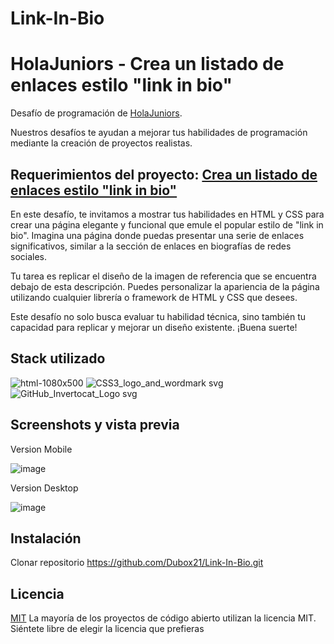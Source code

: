 # Link-In-Bio
# HolaJuniors - Crea un listado de enlaces estilo "link in bio"
Desafío de programación de [HolaJuniors](https://holajuniors.com).

Nuestros desafíos te ayudan a mejorar tus habilidades de programación mediante la creación de proyectos realistas.

## Requerimientos del proyecto: [Crea un listado de enlaces estilo "link in bio"](https://holajuniors.com/challenges/crea-un-listado-de-enlaces-estilo-link-in-bio)

En este desafío, te invitamos a mostrar tus habilidades en HTML y CSS para crear una página elegante y funcional que emule el popular estilo de "link in bio". Imagina una página donde puedas presentar una serie de enlaces significativos, similar a la sección de enlaces en biografías de redes sociales.

Tu tarea es replicar el diseño de la imagen de referencia que se encuentra debajo de esta descripción. Puedes personalizar la apariencia de la página utilizando cualquier librería o framework de HTML y CSS que desees.

Este desafío no solo busca evaluar tu habilidad técnica, sino también tu capacidad para replicar y mejorar un diseño existente.  ¡Buena suerte!

## Stack utilizado
![html-1080x500](https://github.com/Dubox21/Link-In-Bio/assets/84655244/dd73f3ad-036e-461c-afb3-5a1069f25d13) ![CSS3_logo_and_wordmark svg](https://github.com/Dubox21/Link-In-Bio/assets/84655244/c5d5c984-e03b-4202-9a47-1c81f9701304) ![GitHub_Invertocat_Logo svg](https://github.com/Dubox21/Link-In-Bio/assets/84655244/7c778ecf-5ec3-4482-9335-2e35db157ef4)

## Screenshots y vista previa
Version Mobile

![image](https://github.com/Dubox21/Link-In-Bio/assets/84655244/e9bb02aa-b176-4674-b7d8-a7d8f9387446)

Version Desktop

![image](https://github.com/Dubox21/Link-In-Bio/assets/84655244/6211c5ff-7212-448d-bd2f-3831111b6af2)


## Instalación
Clonar repositorio https://github.com/Dubox21/Link-In-Bio.git

## Licencia
[MIT](https://choosealicense.com/licenses/mit/)
La mayoría de los proyectos de código abierto utilizan la licencia MIT. Siéntete libre de elegir la licencia que prefieras
